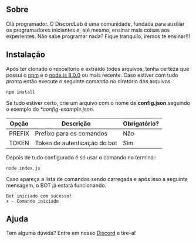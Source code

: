 ## Sobre
 Olá programador. O DiscordLab é uma comunidade, fundada para auxiliar os programadores iniciantes e, até mesmo, ensinar mais coisas aos experientes. Não sabe programar nada? Fique tranquilo, iremos te ensinar!!!

## Instalação
 Após ter clonado o repositorio e extraido todos arquivos, tenha certeza que possui o [npm](https://www.npmjs.com/) e o [node.js 8.0.0](https://nodejs.org/en/) ou mais recente. Caso estiver com tudo pronto então execute o seguinte comando no diretório dos arquivos.

```npm install```

Se tudo estiver certo, crie um arquivo com o nome de **config.json** seguindo o exemplo do **config-example.json*.

| Opção        | Descrição                        | Obrigatório? |
| ------------ | -------------------------------- | ------------ |
| PREFIX       | Prefixo para os comandos         | Não          |
| TOKEN        | Token de autenticação do bot     | Sim          |

Depois de tudo configurado é só usar o comando no terminal:

```
node index.js
```

Caso apareça a lista de comandos sendo carregada e após isso a seguinte mensagem, o BOT já estará funcionando.

```
Bot iniciado com sucesso!
x - Comando iniciado
```

## Ajuda
 Tem alguma dúvida? Entre em nosso [Discord](https://discord.gg/rrYhkT5) e tire-a! 
